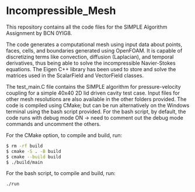 # Incompressible_Mesh

This repository contains all the code files for the SIMPLE Algorithm Assignment by BCN 0YIG8.

The code generates a computational mesh using input data about points, faces, cells, and boundaries generated using OpenFOAM. It is capable of discretizing terms like convection, diffusion (Laplacian), and temporal derivatives, thus being able to solve the incompressible Navier-Stokes equations. The Eigen C++ library has been used to store and solve the matrices used in the ScalarField and VectorField classes.

The test_main.C file contains the SIMPLE algorithm for pressure-velocity coupling for a simple 40x40 2D lid driven cavity test case. Input files for other mesh resolutions are also available in the other folders provided. The code is compiled using CMake; but can be run alternatively on the Windows terminal using the bash script provided. For the bash script, by default, the code runs with debug mode ON -> need to comment out the debug mode commands and uncomment the others.

For the CMake option, to compile and build, run:
```bash
$ rm -rf build
$ cmake -S . -B build
$ cmake --build build
$ ./build/main
```

For the bash script, to compile and build, run:
```cmd
./run
```
